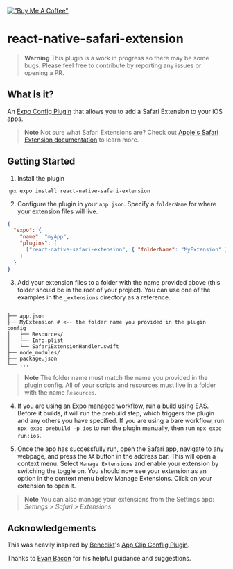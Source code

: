 [!["Buy Me A Coffee"](https://www.buymeacoffee.com/assets/img/custom_images/orange_img.png)](https://www.buymeacoffee.com/hugemathguy)

# react-native-safari-extension

> **Warning** This plugin is a work in progress so there may be some bugs. Please feel free to contribute by reporting any issues or opening a PR.

## What is it?

An [Expo Config Plugin](https://docs.expo.dev/guides/config-plugins/) that allows you to add a Safari Extension to your iOS apps.

> **Note** Not sure what Safari Extensions are? Check out [Apple's Safari Extension documentation](https://developer.apple.com/safari/extensions/) to learn more.

## Getting Started

1. Install the plugin

```console
npx expo install react-native-safari-extension
```

2. Configure the plugin in your `app.json`. Specify a `folderName` for where your extension files will live.

```json
{
  "expo": {
    "name": "myApp",
    "plugins": [
      ["react-native-safari-extension", { "folderName": "MyExtension" }]
    ]
  }
}
```

3. Add your extension files to a folder with the name provided above (this folder should be in the root of your project). You can use one of the examples in the `_extensions` directory as a reference.

```console

├── app.json
├── MyExtension # <-- the folder name you provided in the plugin config
│   ├── Resources/
│   └── Info.plist
│   └── SafariExtensionHandler.swift
├── node_modules/
├── package.json
└── ...
```

> **Note** The folder name must match the name you provided in the plugin config. All of your scripts and resources must live in a folder with the name `Resources`.

4. If you are using an Expo managed workflow, run a build using EAS. Before it builds, it will run the prebuild step, which triggers the plugin and any others you have specified. If you are using a bare workflow, run `npx expo prebuild -p ios` to run the plugin manually, then run `npx expo run:ios`.

5. Once the app has successfully run, open the Safari app, navigate to any webpage, and press the `AA` button in the address bar. This will open a context menu. Select `Manage Extensions` and enable your extension by switching the toggle on. You should now see your extension as an option in the context menu below Manage Extensions. Click on your extension to open it.

> **Note** You can also manage your extensions from the Settings app: _Settings > Safari > Extensions_

## Acknowledgements

This was heavily inspired by [Benedikt](https://twitter.com/bndkt)'s [App Clip Conflig Plugin](https://github.com/bndkt/react-native-app-clip).

Thanks to [Evan Bacon](https://twitter.com/Baconbrix) for his helpful guidance and suggestions.
